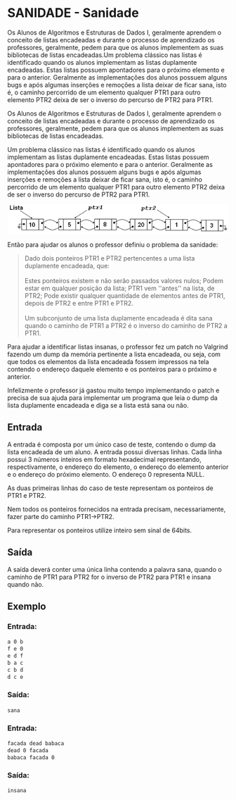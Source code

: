 # SANIDADE - Sanidade

Os Alunos de Algoritmos e Estruturas de Dados I, geralmente aprendem o conceito de listas encadeadas e durante o processo de aprendizado os professores, geralmente, pedem para que os alunos implementem as suas bibliotecas de listas encadeadas.Um problema clássico nas listas é identificado quando os alunos implementam as listas duplamente encadeadas. Estas listas possuem apontadores para o próximo elemento e para o anterior. Geralmente as implementações dos alunos possuem alguns bugs e após algumas inserções e remoções a lista deixar de ficar sana, isto é, o caminho percorrido de um elemento qualquer PTR1 para outro elemento PTR2 deixa de ser o inverso do percurso de PTR2 para PTR1.

Os Alunos de Algoritmos e Estruturas de Dados I, geralmente aprendem o conceito de listas encadeadas e durante o processo de aprendizado os professores, geralmente, pedem para que os alunos implementem as suas bibliotecas de listas encadeadas.

Um problema clássico nas listas é identificado quando os alunos implementam as listas duplamente encadeadas. Estas listas possuem apontadores para o próximo elemento e para o anterior. Geralmente as implementações dos alunos possuem alguns bugs e após algumas inserções e remoções a lista deixar de ficar sana, isto é, o caminho percorrido de um elemento qualquer PTR1 para outro elemento PTR2 deixa de ser o inverso do percurso de PTR2 para PTR1.

<img src="./assets/sanidade_ribas.png">

Então para ajudar os alunos o professor definiu o problema da sanidade:

> Dado dois ponteiros PTR1 e PTR2 pertencentes a uma lista duplamente encadeada, que:</br></br>
> Estes ponteiros existem e não serão passados valores nulos;
> Podem estar em qualquer posição da lista;
> PTR1 vem ''antes'' na lista, de PTR2;
> Pode existir qualquer quantidade de elementos antes de PTR1, depois de PTR2 e entre PTR1 e PTR2.</br></br>
> Um subconjunto de uma lista duplamente encadeada é dita sana quando o caminho de PTR1 a PTR2 é o inverso do caminho de PTR2 a PTR1.

Para ajudar a identificar listas insanas, o professor fez um patch no Valgrind fazendo um dump da memória pertinente a lista encadeada, ou seja, com que todos os elementos da lista encadeada fossem impressos na tela contendo o endereço daquele elemento e os ponteiros para o próximo e anterior.

Infelizmente o professor já gastou muito tempo implementando o patch e precisa de sua ajuda para implementar um programa que leia o dump da lista duplamente encadeada e diga se a lista está sana ou não.

## Entrada

A entrada é composta por um único caso de teste, contendo o dump da lista encadeada de um aluno. A entrada possui diversas linhas. Cada linha possui 3 números inteiros em formato hexadecimal representando, respectivamente, o endereço do elemento, o endereço do elemento anterior e o endereço do próximo elemento. O endereço 0 representa NULL.

As duas primeiras linhas do caso de teste representam os ponteiros de PTR1 e PTR2.

Nem todos os ponteiros fornecidos na entrada precisam, necessariamente, fazer parte do caminho PTR1->PTR2.

Para representar os ponteiros utilize inteiro sem sinal de 64bits.

## Saída

A saída deverá conter uma única linha contendo a palavra sana, quando o caminho de PTR1 para PTR2 for o inverso de PTR2 para PTR1 e insana quando não.

## Exemplo

### Entrada:

    a 0 b
    f e 0
    e d f
    b a c
    c b d
    d c e

### Saída:

    sana

### Entrada:

    facada dead babaca
    dead 0 facada
    babaca facada 0

### Saída:

    insana

